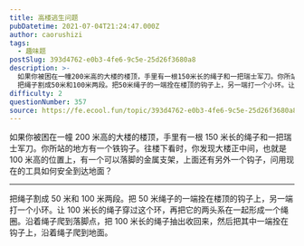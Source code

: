 ```yaml
---
title: 高楼逃生问题
pubDatetime: 2021-07-04T21:24:47.000Z
author: caorushizi
tags:
  - 趣味题
postSlug: 393d4762-e0b3-4fe6-9c5e-25d26f3680a8
description: >-
  如果你被困在一幢200米高的大楼的楼顶，手里有一根150米长的绳子和一把瑞士军刀。你所站的地方有一个铁钩子。往楼下看时，你发现大楼正中间，也就是100米高的位置上，有一个可以落脚的金属支架，上面还有另外一个钩子，问用现在的工具如何安全到达地面？
  把绳子割成50米和100米两段。把50米绳子的一端拴在楼顶的钩子上，另一端打一个小环。让100米长的绳子穿过这个环，再把它的两头系在一起形成一个绳圈。沿着
difficulty: 2
questionNumber: 357
source: https://fe.ecool.fun/topic/393d4762-e0b3-4fe6-9c5e-25d26f3680a8
---
```


如果你被困在一幢 200 米高的大楼的楼顶，手里有一根 150 米长的绳子和一把瑞士军刀。你所站的地方有一个铁钩子。往楼下看时，你发现大楼正中间，也就是 100 米高的位置上，有一个可以落脚的金属支架，上面还有另外一个钩子，问用现在的工具如何安全到达地面？

---

把绳子割成 50 米和 100 米两段。把 50 米绳子的一端拴在楼顶的钩子上，另一端打一个小环。让 100 米长的绳子穿过这个环，再把它的两头系在一起形成一个绳圈。沿着绳子爬到落脚点，把 100 米长的绳子抽出收回来，然后把其中一端拴在钩子上，沿着绳子爬到地面。
